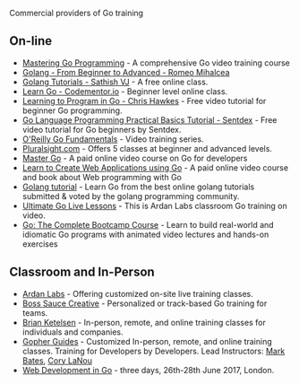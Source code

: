 Commercial providers of Go training

## On-line

* [Mastering Go Programming](https://www.packtpub.com/application-development/mastering-go-programming-video) - A comprehensive Go video training course 
* [Golang - From Beginner to Advanced - Romeo Mihalcea](https://www.devcasts.io/course/golang-from-beginner-to-advanced/)
* [Golang Tutorials - Sathish VJ](http://golangtutorials.blogspot.com/2011/05/table-of-contents.html) - A free online class.
* [Learn Go - Codementor.io](https://www.codementor.io/go) - Beginner level online class.
* [Learning to Program in Go - Chris Hawkes](https://www.youtube.com/playlist?list=PLei96ZX_m9sVSEXWwZi8uwd2vqCpEm4m6) - Free video tutorial for beginner Go programming.
* [Go Language Programming Practical Basics Tutorial - Sentdex](https://www.youtube.com/playlist?list=PLQVvvaa0QuDeF3hP0wQoSxpkqgRcgxMqX) - Free video tutorial for Go beginners by Sentdex.
* [O'Reilly Go Fundamentals](http://shop.oreilly.com/category/learning-path/go-fundamentals.do) - Video training series.
* [Pluralsight.com](http://www.pluralsight.com/tag/golang) - Offers 5 classes at beginner and advanced levels.
* [Master Go](https://appliedgo.com/p/mastergo/) - A paid online video course on Go for developers
* [Learn to Create Web Applications using Go](https://www.usegolang.com/) - A paid online video course and book about Web programming with Go
* [Golang tutorial](https://hackr.io/tutorials/learn-golang) - Learn Go from the best online golang tutorials submitted & voted by the golang programming community.
* [Ultimate Go Live Lessons](http://www.informit.com/store/ultimate-go-programming-livelessons-9780134757483) - This is Ardan Labs classroom Go training on video.
* [Go: The Complete Bootcamp Course](https://www.udemy.com/learn-go-the-complete-bootcamp-course-golang/?couponCode=GOWIKI) - Learn to build real-world and idiomatic Go programs with animated video lectures and hands-on exercises

## Classroom and In-Person

* [Ardan Labs](https://www.ardanlabs.com/) - Offering customized on-site live training classes.
* [Boss Sauce Creative](https://bosssauce.it/services/training) - Personalized or track-based Go training for teams.
* [Brian Ketelsen](https://www.brianketelsen.com/) - In-person, remote, and online training classes for individuals and companies.
* [Gopher Guides](https://www.gopherguides.com/) - Customized In-person, remote, and online training classes.  Training for Developers by Developers.  Lead Instructors: [Mark Bates](http://www.gopherguides.com/team/mark.bates), [Cory LaNou](http://www.gopherguides.com/team/cory.lanou)
* [Web Development in Go](http://goblimey.com/courses/go.for.oo.devs.html) - three days, 26th-28th June 2017, London.